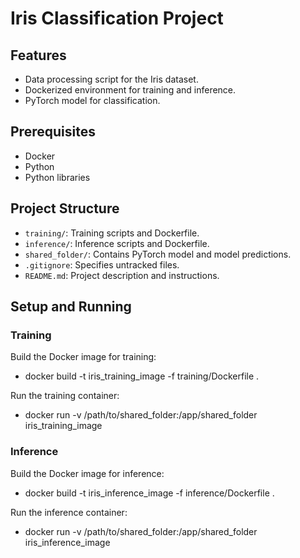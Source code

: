# Iris Classification Project

## Features
- Data processing script for the Iris dataset.
- Dockerized environment for training and inference.
- PyTorch model for classification.

## Prerequisites
- Docker
- Python
- Python libraries

## Project Structure
- `training/`: Training scripts and Dockerfile.
- `inference/`: Inference scripts and Dockerfile.
- `shared_folder/`: Contains PyTorch model and model predictions.
- `.gitignore`: Specifies untracked files.
- `README.md`: Project description and instructions.

## Setup and Running
### Training
Build the Docker image for training: 
- docker build -t iris_training_image -f training/Dockerfile .
    
Run the training container:
- docker run -v /path/to/shared_folder:/app/shared_folder iris_training_image

### Inference
Build the Docker image for inference:
- docker build -t iris_inference_image -f inference/Dockerfile .

Run the inference container:
- docker run -v /path/to/shared_folder:/app/shared_folder iris_inference_image

